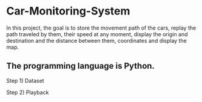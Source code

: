 # Car-Monitoring-System

In this project, the goal is to store the movement path of the cars, replay the path traveled by them, their speed at any moment, display the origin and destination and the distance between them, coordinates and display the map.

The programming language is Python.
----

Step 1) Dataset

Step 2) Playback

